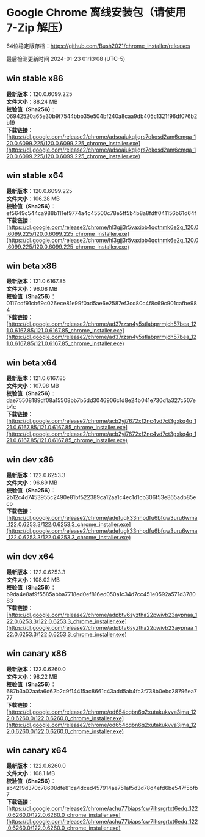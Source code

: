 # Google Chrome 离线安装包（请使用 7-Zip 解压）
64位稳定版存档：<https://github.com/Bush2021/chrome_installer/releases>

最后检测更新时间
2024-01-23 01:13:08 (UTC-5)

## win stable x86
**最新版本**：120.0.6099.225  
**文件大小**：88.24 MB  
**校验值（Sha256）**：06942520a65e30b9f7544bbb35e504bf240a8caa9db405c1321f96df076b2b19  
**下载链接**：[https://dl.google.com/release2/chrome/adsoaiukqljqrs7okosd2am6cmqa_120.0.6099.225/120.0.6099.225_chrome_installer.exe](https://dl.google.com/release2/chrome/adsoaiukqljqrs7okosd2am6cmqa_120.0.6099.225/120.0.6099.225_chrome_installer.exe)  

## win stable x64
**最新版本**：120.0.6099.225  
**文件大小**：106.28 MB  
**校验值（Sha256）**：ef5649c544ca988b111ef9774a4c45500c78e5ff5b4b8a8fdff041156b61d64f  
**下载链接**：[https://dl.google.com/release2/chrome/hl3gjj3r5vaxibb4qotnmk6e2q_120.0.6099.225/120.0.6099.225_chrome_installer.exe](https://dl.google.com/release2/chrome/hl3gjj3r5vaxibb4qotnmk6e2q_120.0.6099.225/120.0.6099.225_chrome_installer.exe)  

## win beta x86
**最新版本**：121.0.6167.85  
**文件大小**：96.08 MB  
**校验值（Sha256）**：0117cdf91cb69c026ece81e99f0ad5ae6e2587ef3cd80c4f8c69c901cafbe984  
**下载链接**：[https://dl.google.com/release2/chrome/ad37rzsn4y5stlabprrmjch57bea_121.0.6167.85/121.0.6167.85_chrome_installer.exe](https://dl.google.com/release2/chrome/ad37rzsn4y5stlabprrmjch57bea_121.0.6167.85/121.0.6167.85_chrome_installer.exe)  

## win beta x64
**最新版本**：121.0.6167.85  
**文件大小**：107.98 MB  
**校验值（Sha256）**：dae75508189df08a15508bb7b5dd3046906c1d8e24b041e730d1a327c507eb4c  
**下载链接**：[https://dl.google.com/release2/chrome/acb2yj7672xf2nc4vd7ct3gxkq4q_121.0.6167.85/121.0.6167.85_chrome_installer.exe](https://dl.google.com/release2/chrome/acb2yj7672xf2nc4vd7ct3gxkq4q_121.0.6167.85/121.0.6167.85_chrome_installer.exe)  

## win dev x86
**最新版本**：122.0.6253.3  
**文件大小**：96.69 MB  
**校验值（Sha256）**：2b12c4d7453955c2490e81bf522389ca12aa1c4ec1d1cb306f53e865adb85ecb  
**下载链接**：[https://dl.google.com/release2/chrome/adefugk33nhpdfu6bfqw3uru6wma_122.0.6253.3/122.0.6253.3_chrome_installer.exe](https://dl.google.com/release2/chrome/adefugk33nhpdfu6bfqw3uru6wma_122.0.6253.3/122.0.6253.3_chrome_installer.exe)  

## win dev x64
**最新版本**：122.0.6253.3  
**文件大小**：108.02 MB  
**校验值（Sha256）**：b9da4e8af9f5585abba7718ed0ef816ed050a1c34d7cc451e0592a571d378083  
**下载链接**：[https://dl.google.com/release2/chrome/adpbtv6syztha22pwivb23aypnaa_122.0.6253.3/122.0.6253.3_chrome_installer.exe](https://dl.google.com/release2/chrome/adpbtv6syztha22pwivb23aypnaa_122.0.6253.3/122.0.6253.3_chrome_installer.exe)  

## win canary x86
**最新版本**：122.0.6260.0  
**文件大小**：98.22 MB  
**校验值（Sha256）**：687b3a02aafa6d62b2c9f14415ac8661c43add5ab4fc3f738b0ebc28796ea777  
**下载链接**：[https://dl.google.com/release2/chrome/od654cqbn6q2xutakukvva3jma_122.0.6260.0/122.0.6260.0_chrome_installer.exe](https://dl.google.com/release2/chrome/od654cqbn6q2xutakukvva3jma_122.0.6260.0/122.0.6260.0_chrome_installer.exe)  

## win canary x64
**最新版本**：122.0.6260.0  
**文件大小**：108.1 MB  
**校验值（Sha256）**：ab4219d370c78608dfe81ca4dced457914ae751af5d3d78d4efd6be547f5bfb7  
**下载链接**：[https://dl.google.com/release2/chrome/achu77biapsfcw7lhsrgrtxt6edq_122.0.6260.0/122.0.6260.0_chrome_installer.exe](https://dl.google.com/release2/chrome/achu77biapsfcw7lhsrgrtxt6edq_122.0.6260.0/122.0.6260.0_chrome_installer.exe)  

